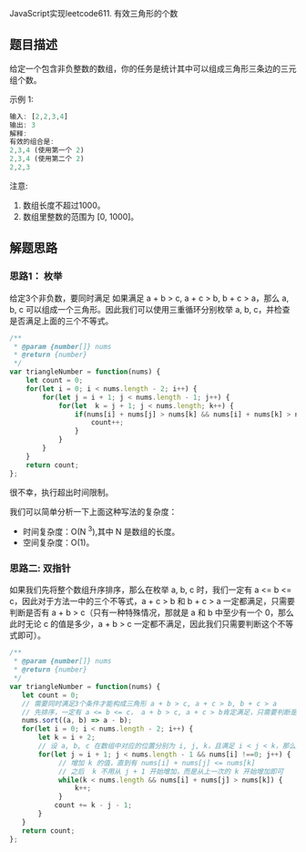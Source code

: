 JavaScript实现leetcode611. 有效三角形的个数

## 题目描述

给定一个包含非负整数的数组，你的任务是统计其中可以组成三角形三条边的三元组个数。

示例 1:
```js
输入: [2,2,3,4]
输出: 3
解释:
有效的组合是: 
2,3,4 (使用第一个 2)
2,3,4 (使用第二个 2)
2,2,3
```
注意:
1. 数组长度不超过1000。
2. 数组里整数的范围为 [0, 1000]。

## 解题思路

### 思路1： 枚举
给定3个非负数，要同时满足 如果满足 a + b > c, a + c > b, b + c > a，那么 a, b, c 可以组成一个三角形。因此我们可以使用三重循环分别枚举 a, b, c，并检查是否满足上面的三个不等式。

```js
/**
 * @param {number[]} nums
 * @return {number}
 */
var triangleNumber = function(nums) {
    let count = 0;
    for(let i = 0; i < nums.length - 2; i++) {
        for(let j = i + 1; j < nums.length - 1; j++) {
            for(let  k = j + 1; j < nums.length; k++) {
                if(nums[i] + nums[j] > nums[k] && nums[i] + nums[k] > nums[j] && nums[j] + nums[k] > nums[i]) {
                    count++;
                }
            }
        }
    }
    return count;
};
```
很不幸，执行超出时间限制。

我们可以简单分析一下上面这种写法的复杂度：
- 时间复杂度：O(N <sup>3</sup>),其中 N 是数组的长度。
- 空间复杂度：O(1)。

### 思路二: 双指针

如果我们先将整个数组升序排序，那么在枚举 a, b, c 时，我们一定有 a <= b <= c，因此对于方法一中的三个不等式，a + c > b 和 b + c > a 一定都满足，只需要判断是否有 a + b > c（只有一种特殊情况，那就是 a 和 b 中至少有一个 0，那么此时无论 c 的值是多少，a + b > c 一定都不满足，因此我们只需要判断这个不等式即可）。

```js
/**
 * @param {number[]} nums
 * @return {number}
 */
var triangleNumber = function(nums) {
   let count = 0;
   // 需要同时满足3个条件才能构成三角形 a + b > c, a + c > b, b + c > a
   // 先排序，一定有 a <= b <= c， a + b > c, a + c > b肯定满足，只需要判断是否有 a + b > c
   nums.sort((a, b) => a - b);
   for(let i = 0; i < nums.length - 2; i++) {
       let k = i + 2;
       // 设 a, b, c 在数组中对应的位置分别为 i, j, k，且满足 i < j < k，那么对于枚举的 a 和 b，满足条件的三元组个数为 k - j，这是因为 nums[j + 1] 到 nums[k] 都可以作为满足条件的 c。
       for(let j = i + 1; j < nums.length - 1 && nums[i] !==0; j++) {
            // 增加 k 的值，直到有 nums[i] + nums[j] <= nums[k]
            // 之后  k 不用从 j + 1 开始增加，而是从上一次的 k 开始增加即可
            while(k < nums.length && nums[i] + nums[j] > nums[k]) {
                k++;
            }
           count += k - j - 1;
       }
   }
   return count;
};
```

